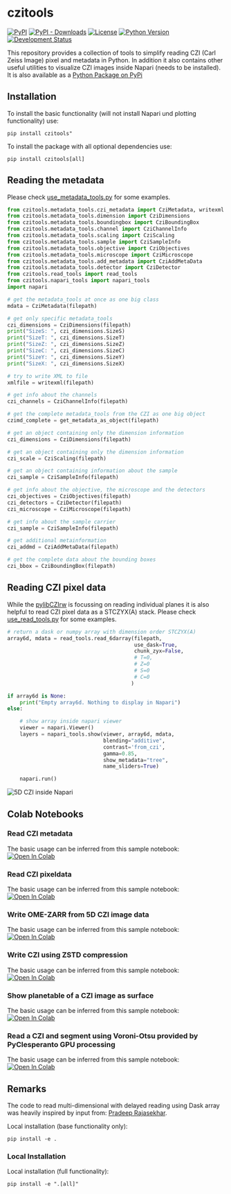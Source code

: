 # czitools

[![PyPI](https://img.shields.io/pypi/v/czitools.svg?color=green)](https://pypi.org/project/czitools)
[![PyPI - Downloads](https://img.shields.io/pypi/dm/czitools)](https://pypistats.org/packages/czitools)
[![License](https://img.shields.io/pypi/l/czitools.svg?color=green)](https://github.com/sebi06/czitools/raw/master/LICENSE)
[![Python Version](https://img.shields.io/pypi/pyversions/czitools.svg?color=green)](https://python.org)
[![Development Status](https://img.shields.io/pypi/status/czitools.svg)](https://en.wikipedia.org/wiki/Software_release_life_cycle#Alpha)

This repository provides a collection of tools to simplify reading CZI (Carl Zeiss Image) pixel and metadata in Python. In addition it also contains other useful utilities to visualize CZI images inside Napari (needs to be installed). It is also available as a [Python Package on PyPi](https://pypi.org/project/czitools/)

## Installation

To install the basic functionality (will not install Napari und plotting functionality) use:

```text
pip install czitools"
```

To install the package with all optional dependencies use:

```text
pip install czitools[all]
```

## Reading the metadata

Please check [use_metadata_tools.py](https://github.com/sebi06/czitools/blob/main/demo/scripts/use_metadata_tools.py) for some examples.

```python
from czitools.metadata_tools.czi_metadata import CziMetadata, writexml
from czitools.metadata_tools.dimension import CziDimensions
from czitools.metadata_tools.boundingbox import CziBoundingBox
from czitools.metadata_tools.channel import CziChannelInfo
from czitools.metadata_tools.scaling import CziScaling
from czitools.metadata_tools.sample import CziSampleInfo
from czitools.metadata_tools.objective import CziObjectives
from czitools.metadata_tools.microscope import CziMicroscope
from czitools.metadata_tools.add_metadata import CziAddMetaData
from czitools.metadata_tools.detector import CziDetector
from czitools.read_tools import read_tools
from czitools.napari_tools import napari_tools
import napari

# get the metadata_tools at once as one big class
mdata = CziMetadata(filepath)

# get only specific metadata_tools
czi_dimensions = CziDimensions(filepath)
print("SizeS: ", czi_dimensions.SizeS)
print("SizeT: ", czi_dimensions.SizeT)
print("SizeZ: ", czi_dimensions.SizeZ)
print("SizeC: ", czi_dimensions.SizeC)
print("SizeY: ", czi_dimensions.SizeY)
print("SizeX: ", czi_dimensions.SizeX)

# try to write XML to file
xmlfile = writexml(filepath)

# get info about the channels
czi_channels = CziChannelInfo(filepath)

# get the complete metadata_tools from the CZI as one big object
czimd_complete = get_metadata_as_object(filepath)

# get an object containing only the dimension information
czi_dimensions = CziDimensions(filepath)

# get an object containing only the dimension information
czi_scale = CziScaling(filepath)

# get an object containing information about the sample
czi_sample = CziSampleInfo(filepath)

# get info about the objective, the microscope and the detectors
czi_objectives = CziObjectives(filepath)
czi_detectors = CziDetector(filepath)
czi_microscope = CziMicroscope(filepath)

# get info about the sample carrier
czi_sample = CziSampleInfo(filepath)

# get additional metainformation
czi_addmd = CziAddMetaData(filepath)

# get the complete data about the bounding boxes
czi_bbox = CziBoundingBox(filepath)
```

## Reading CZI pixel data

While the [pylibCZIrw](https://pypi.org/project/pylibCZIrw/) is focussing on reading individual planes it is also helpful to read CZI pixel data as a STCZYX(A) stack. Please check [use_read_tools.py](https://github.com/sebi06/czitools/blob/main/demo/scripts/use_read_tools.py) for some examples.

```python
# return a dask or numpy array with dimension order STCZYX(A)
array6d, mdata = read_tools.read_6darray(filepath,
                                         use_dask=True,
                                         chunk_zyx=False,
                                         # T=0,
                                         # Z=0
                                         # S=0
                                         # C=0
                                        )

if array6d is None:
    print("Empty array6d. Nothing to display in Napari")
else:

    # show array inside napari viewer
    viewer = napari.Viewer()
    layers = napari_tools.show(viewer, array6d, mdata,
                               blending="additive",
                               contrast='from_czi',
                               gamma=0.85,
                               show_metadata="tree",
                               name_sliders=True)

    napari.run()
```

![5D CZI inside Napari](https://github.com/sebi06/czitools/raw/main/images/czi_napari1.png)

## Colab Notebooks

### Read CZI metadata

The basic usage can be inferred from this sample notebook:&nbsp;
[![Open In Colab](https://colab.research.google.com/assets/colab-badge.svg)](https://colab.research.google.com/github/sebi06/czitools/blob/main/demo/notebooks/read_czi_metadata.ipynb)

### Read CZI pixeldata

The basic usage can be inferred from this sample notebook:&nbsp;
[![Open In Colab](https://colab.research.google.com/assets/colab-badge.svg)](https://colab.research.google.com/github/sebi06/czitools/blob/main/demo/notebooks/read_czi_pixeldata.ipynb)

### Write OME-ZARR from 5D CZI image data

The basic usage can be inferred from this sample notebook:&nbsp;
[![Open In Colab](https://colab.research.google.com/assets/colab-badge.svg)](https://colab.research.google.com/github/sebi06/czitools/blob/main/demo/notebooks/omezarr_from_czi_5d.ipynb)


### Write CZI using ZSTD compression

The basic usage can be inferred from this sample notebook:&nbsp;
[![Open In Colab](https://colab.research.google.com/assets/colab-badge.svg)](https://colab.research.google.com/github/sebi06/czitools/blob/main/demo/notebooks/save_with_ZSTD_compression.ipynb)

### Show planetable of a CZI image as surface

The basic usage can be inferred from this sample notebook:&nbsp;
[![Open In Colab](https://colab.research.google.com/assets/colab-badge.svg)](https://colab.research.google.com/github/sebi06/czitools/blob/main/demo/notebooks/show_czi_surface.ipynb)

### Read a CZI and segment using Voroni-Otsu provided by PyClesperanto GPU processing

The basic usage can be inferred from this sample notebook:&nbsp;
[![Open In Colab](https://colab.research.google.com/assets/colab-badge.svg)](https://colab.research.google.com/github/sebi06/czitools/blob/main/demo/notebooks/read_czi_segment_voroni_otsu.ipynb)

## Remarks

The code to read multi-dimensional with delayed reading using Dask array was heavily inspired by input from: [Pradeep Rajasekhar](https://github.com/pr4deepr).

Local installation (base functionality only):

```text
pip install -e .
```

### Local Installation

Local installation (full functionality):

```text
pip install -e ".[all]"
```
